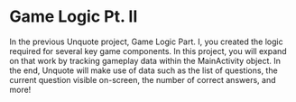 # Game Logic Pt. II

In the previous Unquote project, Game Logic Part. I, you created the logic required for several key game components. In this project, you will expand on that work by tracking gameplay data within the MainActivity object. In the end, Unquote will make use of data such as the list of questions, the current question visible on-screen, the number of correct answers, and more!
